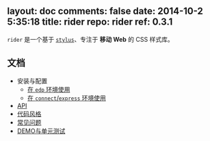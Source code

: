 layout: doc
comments: false
date: 2014-10-2 5:35:18
title: rider
repo: rider
ref: 0.3.1
---

`rider` 是一个基于 [`stylus`](https://github.com/LearnBoost/stylus)、专注于 **移动 Web** 的 CSS 样式库。

文档
---

+ 安装与配置
    + [在 `edp` 环境使用](https://github.com/ecomfe/edp-provider-rider)
    + [在 `connect`/`express` 环境使用](./docs/connec.html)
+ [API](./docs/ap.html)
+ [代码风格](./docs/code-styl.html)
+ [常见问题](./docs/fa.html)
+ [DEMO与单元测试](./docs/demo-and-u.html)